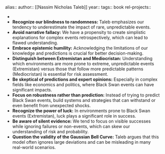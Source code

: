 alias::
author:: [[Nassim Nicholas Taleb]]
year::
tags:: book
rel-projects::

-
- **Recognize our blindness to randomness:** Taleb emphasizes our tendency to underestimate the impact of rare, unpredictable events.
- **Avoid narrative fallacy:** We have a propensity to create simplistic explanations for complex events retrospectively, which can lead to flawed understanding.
- **Embrace epistemic humility:** Acknowledging the limitations of our knowledge and predictions is crucial for better decision-making.
- **Distinguish between Extremistan and Mediocristan:** Understanding which environments are more prone to extreme, unpredictable events (Extremistan) versus those that follow more predictable patterns (Mediocristan) is essential for risk assessment.
- **Be skeptical of predictions and expert opinions:** Especially in complex fields like economics and politics, where Black Swan events can have significant impacts.
- **Focus on robustness rather than prediction:** Instead of trying to predict Black Swan events, build systems and strategies that can withstand or even benefit from unexpected shocks.
- **Recognize the power of luck:** In environments prone to Black Swan events (Extremistan), luck plays a significant role in success.
- **Be aware of silent evidence:** We tend to focus on visible successes while ignoring failures or non-events, which can skew our understanding of risk and probability.
- **Question the validity of the Gaussian Bell Curve:** Taleb argues that this model often ignores large deviations and can be misleading in many real-world scenarios.
